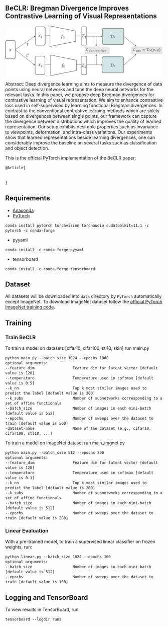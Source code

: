 ## BeCLR: Bregman Divergence Improves Contrastive Learning of Visual Representations
<p align="center">
  <img src="https://github.com/csfarzin/BeCLR/blob/master/media/BeCLR_Arch.jpg" width="800"/>
</p>

Abstract: Deep divergence learning aims to measure the divergence of data points using neural networks and tune the deep neural networks for the relevant tasks. In this paper, we propose deep Bregman divergences for contrastive learning of visual representation. We aim to enhance contrastive loss used in self-supervised by learning functional Bregman divergences. In contrast to the conventional contrastive learning methods which are solely based on divergences between single points, our framework can capture the divergence between distributions which improves the quality of learned representation. Our setup exhibits desirable properties such as invariance to viewpoints, deformation, and intra-class variations. Our experiments show that learned representations beside learning divergences, one can considerably improve the baseline on several tasks such as classification and object detection. 


This is the official PyTorch implementation of the BeCLR paper:
```
@Article{


}
```





## Requirements
- [Anaconda](https://www.anaconda.com/download/)
- [PyTorch](https://pytorch.org)
```
conda install pytorch torchvision torchaudio cudatoolkit=11.1 -c pytorch -c conda-forge
```
- pyyaml
```
conda install -c conda-forge pyyaml
```
- tensorboard
```
conda install -c conda-forge tensorboard
```

## Dataset
All datasets will be downloaded into `data` directory by `PyTorch` automatically except ImageNet.
To download ImageNet dataset follow the [official PyTorch ImageNet training code](https://github.com/pytorch/examples/tree/master/imagenet).

## Training
### Train BeCLR
To train a model on datasets [cifar10, cifar100, stl10, skin] run main.py 
```
python main.py --batch_size 1024 --epochs 1000 
optional arguments:
--feature_dim                 Feature dim for latent vector [default value is 128]
--temperature                 Temperature used in softmax [default value is 0.5]
--k_nn                        Top k most similar images used to predict the label [default value is 200]
--k_subs                      Number of subnetworks corresponding to a set of affine functionals
--batch_size                  Number of images in each mini-batch [default value is 512]
--epochs                      Number of sweeps over the dataset to train [default value is 500]
-dataset-name                 Name of the dataset (e.g., cifar10, cifar100, stl10, ...)
```
To train a model on ImageNet dataset run main_imgnet.py 
```
python main.py --batch_size 512 --epochs 200
optional arguments:
--feature_dim                 Feature dim for latent vector [default value is 128]
--temperature                 Temperature used in softmax [default value is 0.1]
--k_nn                        Top k most similar images used to predict the label [default value is 200]
--k_subs                      Number of subnetworks corresponding to a set of affine functionals
--batch_size                  Number of images in each mini-batch [default value is 512]
--epochs                      Number of sweeps over the dataset to train [default value is 200]
```
### Linear Evaluation
With a pre-trained model, to train a supervised linear classifier on frozen weights, run:
```
python linear.py --batch_size 1024 --epochs 100 
optional arguments:
--batch_size                  Number of images in each mini-batch [default value is 512]
--epochs                      Number of sweeps over the dataset to train [default value is 100]
```

## Logging and TensorBoard
To view results in TensorBoard, run:
```
tensorboard --logdir runs
```

